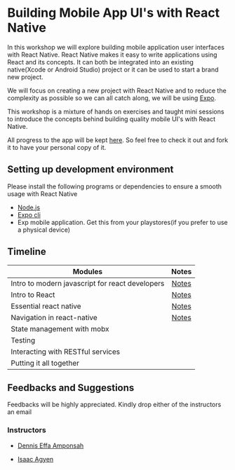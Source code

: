 # Building Mobile App UI's with React Native

In this workshop we will explore building mobile application user interfaces with React Native. React Native makes it easy to write applications using React and its concepts. It can both be integrated into an existing native(Xcode or Android Studio) project or it can be used to start a brand new project.

We will focus on creating a new project with React Native and to reduce the complexity as possible so we can all catch along, we will be using [Expo](https://expo.io).

This workshop is a mixture of hands on exercises and taught mini sessions to introduce the concepts behind building quality mobile UI's with React Native.

All progress to the app will be kept [here](https://github.com/effaamponsah/Turntabl-React-Native-Course). So feel free to check it out and fork it to have your personal copy of it.

## Setting up development environment

Please install the following programs or dependencies to ensure a smooth usage with React Native

- [Node.js](https://nodejs.org/en/download)
- [Expo cli](https://docs.expo.io/versions/latest/)
- Exp mobile application. Get this from your playstores(if you prefer to use a physical device)

## Timeline

| Modules                                         |             Notes              |
| ----------------------------------------------- | :----------------------------: |
| Intro to modern javascript for react developers |    [Notes](notes/Intro.md)     |
| Intro to React                                  | [Notes](notes/React-basics.md) |
| Essential react native                          | [Notes](notes/React-basics.md) |
| Navigation in react-native                      |  [Notes](notes/Navigation.md)  |
| State management with mobx                      |                                |
| Testing                                         |                                |
| Interacting with RESTful services               |                                |
| Putting it all together                         |                                |

## Feedbacks and Suggestions

Feedbacks will be highly appreciated. Kindly drop either of the instructors an email

### Instructors

- [Dennis Effa Amponsah](mailto:dennis.effa@turntabl.io)

- [Isaac Agyen](mailto:isaac.agyen@turntabl.io)
